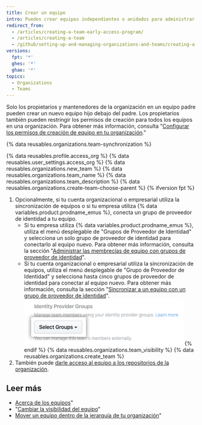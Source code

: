 ```yaml
---
title: Crear un equipo
intro: Puedes crear equipos independientes o anidados para administrar los permisos del repositorio y las menciones de grupos de personas.
redirect_from:
  - /articles/creating-a-team-early-access-program/
  - /articles/creating-a-team
  - /github/setting-up-and-managing-organizations-and-teams/creating-a-team
versions:
  fpt: '*'
  ghes: '*'
  ghae: '*'
topics:
  - Organizations
  - Teams
---
```


Solo los propietarios y mantenedores de la organización en un equipo padre pueden crear un nuevo equipo hijo debajo del padre. Los propietarios también pueden restringir los permisos de creación para todos los equipos en una organización. Para obtener más información, consulta "[Configurar los permisos de creación de equipo en tu organización](/articles/setting-team-creation-permissions-in-your-organization)."

{% data reusables.organizations.team-synchronization %}

{% data reusables.profile.access_org %}
{% data reusables.user_settings.access_org %}
{% data reusables.organizations.new_team %}
{% data reusables.organizations.team_name %}
{% data reusables.organizations.team_description %}
{% data reusables.organizations.create-team-choose-parent %}
{% ifversion fpt %}
1. Opcionalmente, si tu cuenta organizacional o empresarial utiliza la sincronización de equipos o si tu empresa utiliza {% data variables.product.prodname_emus %}, conecta un grupo de proveedor de identidad a tu equipo.
    * Si tu empresa utiliza {% data variables.product.prodname_emus %}, utiliza el menú desplegable de "Grupos de Proveedor de Identidad" y selecciona un solo grupo de proveedor de identidad para conectarlo al equipo nuevo. Para obtener más información, consulta la sección "[Administrar las membrecías de equipo con grupos de proveedor de identidad](/github/setting-up-and-managing-your-enterprise/managing-your-enterprise-users-with-your-identity-provider/managing-team-memberships-with-identity-provider-groups)".
    * Si tu cuenta organizacional o empresarial utiliza la sincronización de equipos, utiliza el menú desplegable de "Grupo de Proveedor de Identidad" y selecciona hasta cinco grupos de proveedor de identidad para conectar al equipo nuevo. Para obtener más información, consulta la sección "[Sincronizar a un equipo con un grupo de proveedor de identidad](/organizations/organizing-members-into-teams/synchronizing-a-team-with-an-identity-provider-group)". ![Menú desplegable para elegir los grupos de proveedor de identidad](/assets/images/help/teams/choose-an-idp-group.png)
{% endif %}
{% data reusables.organizations.team_visibility %}
{% data reusables.organizations.create_team %}
1. También puede [darle acceso al equipo a los repositorios de la organización](/articles/managing-team-access-to-an-organization-repository).

## Leer más

- [Acerca de los equipos](/articles/about-teams)"
- "[Cambiar la visibilidad del equipo](/articles/changing-team-visibility)"
- [Mover un equipo dentro de la jerarquía de tu organización](/articles/moving-a-team-in-your-organization-s-hierarchy)"
